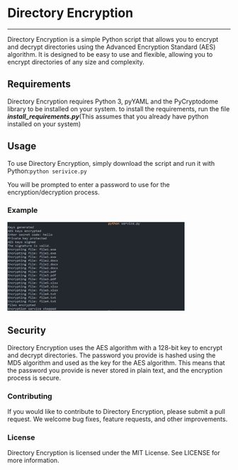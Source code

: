 # Directory Encryption
---
Directory Encryption is a simple Python script that allows you to encrypt and decrypt directories using the Advanced Encryption Standard (AES) algorithm. It is designed to be easy to use and flexible, allowing you to encrypt directories of any size and complexity.

## Requirements
Directory Encryption requires Python 3, pyYAML and the PyCryptodome library to be installed on your system.
to install the requirements, run the file ***install_requirements.py***(This assumes that you already have python installed on your system)



## Usage
To use Directory Encryption, simply download the script and run it with Python:`python serivice.py`

You will be prompted to enter a password to use for the encryption/decryption process.

### Example
<img src="assets/example.JPG" width="400" height="200">

## Security
Directory Encryption uses the AES algorithm with a 128-bit key to encrypt and decrypt directories. The password you provide is hashed using the MD5 algorithm and used as the key for the AES algorithm. This means that the password you provide is never stored in plain text, and the encryption process is secure.

### Contributing
If you would like to contribute to Directory Encryption, please submit a pull request. We welcome bug fixes, feature requests, and other improvements.

### License
Directory Encryption is licensed under the MIT License. See LICENSE for more information.